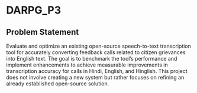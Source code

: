 # DARPG_P3

## Problem Statement
Evaluate and optimize an existing open-source speech-to-text transcription tool for accurately converting feedback calls related to citizen grievances into English text. The goal is to benchmark the tool’s performance and implement enhancements to achieve measurable improvements in transcription accuracy for calls in Hindi, English, and Hinglish. This project does not involve creating a new system but rather focuses on refining an already established open-source solution.
